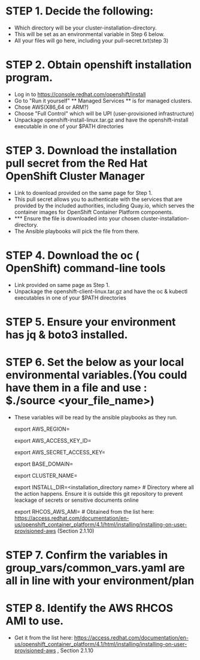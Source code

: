
# STEP 1. Decide the following:
- Which directory will be your cluster-installation-directory.
- This will be set as an environmental variable in Step 6 below.
- All your files will go here, including your pull-secret.txt(step 3)

# STEP 2. Obtain openshift installation program.
- Log in to https://console.redhat.com/openshift/install
- Go to "Run it yourself" ** Managed Services ** is for managed clusters.
- Chose AWS(X86_64 or ARM?)
- Choose "Full Control" which will be UPI (user-provisioned infrastructure)
- Unpackage openshift-install-linux.tar.gz and have the openshift-install executable in one of your $PATH directories

# STEP 3. Download the installation pull secret from the Red Hat OpenShift Cluster Manager
- Link to download provided on the same page for Step 1.
- This pull secret allows you to authenticate with the services that are provided by the included authorities, including Quay.io, which serves the container images for OpenShift Container Platform components.
- *** Ensure the file is downloaded into your chosen cluster-installation-directory.
- The Ansible playbooks will pick the file from there.

# STEP 4. Download the oc ( OpenShift) command-line tools
- Link provided on same page as Step 1.
- Unpackage the openshift-client-linux.tar.gz and have the oc & kubectl executables in one of your $PATH directories

# STEP 5. Ensure your environment has jq & boto3 installed.

# STEP 6. Set the below as your local environmental variables.(You could have them in a file and use : $./source <your_file_name>)
- These variables will be read by the ansible playbooks as they run.

   export AWS_REGION=<your aws region>

   export AWS_ACCESS_KEY_ID=<your aws key>

   export AWS_SECRET_ACCESS_KEY=<your aws secret access key>

   export BASE_DOMAIN=<domain name to use>

   export CLUSTER_NAME=<cluster name>

   export INSTALL_DIR=<installation_directory name>    # Directory where all the action happens. Ensure it is outside this git repository to prevent leackage of secrets or sensitive documents online

   export RHCOS_AWS_AMI=<RHCOS AMI for your AWS zone>  # Obtained from the list here: https://access.redhat.com/documentation/en-us/openshift_container_platform/4.1/html/installing/installing-on-user-provisioned-aws (Section 2.1.10)

# STEP 7. Confirm the variables in group_vars/common_vars.yaml are all in line with your environment/plan

# STEP 8. Identify the AWS RHCOS AMI to use.
  - Get it from the list here: https://access.redhat.com/documentation/en-us/openshift_container_platform/4.1/html/installing/installing-on-user-provisioned-aws  , Section 2.1.10
